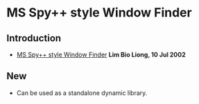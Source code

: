 # MS Spy++ style Window Finder

## Introduction

* [MS Spy++ style Window Finder](https://www.codeproject.com/Articles/1698/MS-Spy-style-Window-Finder)
**Lim Bio Liong, 10 Jul 2002**

## New

* Can be used as a standalone dynamic library.
